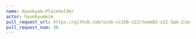 ```yaml
---
name: Hyunkyum-Placeholder
actor: hyunkyumkim
pull_request_url: https://github.com/ucsb-cs156-s22/team03-s22-5pm-2/pull/36
pull_request_num: 36
---
```

